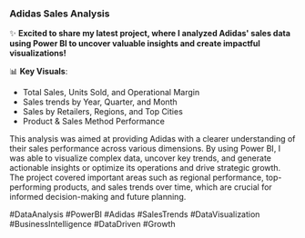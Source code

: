 ### Adidas Sales Analysis

✨ **Excited to share my latest project, where I analyzed Adidas' sales data using Power BI to uncover valuable insights and create impactful visualizations!**

📊 **Key Visuals**:
- Total Sales, Units Sold, and Operational Margin
- Sales trends by Year, Quarter, and Month
- Sales by Retailers, Regions, and Top Cities
- Product & Sales Method Performance

This analysis was aimed at providing Adidas with a clearer understanding of their sales performance across various dimensions. By using Power BI, I was able to visualize complex data, uncover key trends, and generate actionable insights or optimize its operations and drive strategic growth. The project covered important areas such as regional performance, top-performing products, and sales trends over time, which are crucial for informed decision-making and future planning.

#DataAnalysis #PowerBI #Adidas #SalesTrends #DataVisualization #BusinessIntelligence #DataDriven #Growth
